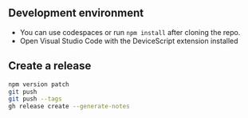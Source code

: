 ## Development environment

-  You can use codespaces or run `npm install` after cloning the repo.
-  Open Visual Studio Code with the DeviceScript extension installed

## Create a release

```bash
npm version patch
git push
git push --tags
gh release create --generate-notes
```
